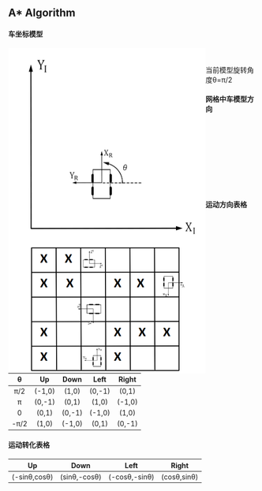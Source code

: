 ## A* Algorithm

#### 车坐标模型  
  
<img src="img/car_cor.jpg" align="left" width="400" height="400" alt="model"/>   
 
<br/>  
<br/>  
当前模型旋转角度θ=π/2

#### 网格中车模型方向    

<img src="img/grid_car.png" align="left" width="400" alt="grid"/>  

<br/>  
<br/>  
<br/>  
<br/>  
<br/>  
<br/>  
<br/>  
<br/>  

#### 运动方向表格  

|   θ    | Up    | Down   | Left  | Right |  
| :-----:|:-----:| :-----:|:-----:|:-----:|
|   π/2  |(-1,0) | (1,0)  | (0,-1)| (0,1) |
|   π    |(0,-1) | (0,1)  | (1,0) | (-1,0)|
|   0    | (0,1) | (0,-1) | (-1,0)| (1,0) |
|   -π/2 |(1,0)  | (-1,0) | (0,1) | (0,-1)|

#### 运动转化表格  
| Up    | Down   | Left  | Right |  
|:-----:| :-----:|:-----:|:-----:|
|(-sinθ,cosθ) | (sinθ,-cosθ)  | (-cosθ,-sinθ)| (cosθ,sinθ) |
